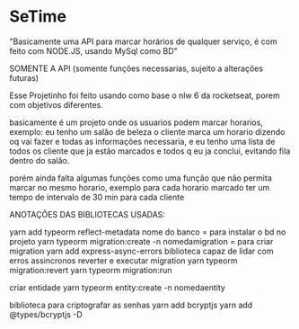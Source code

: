 # SeTime
"Basicamente uma API para marcar horários de qualquer serviço, é com feito com NODE.JS, usando MySql como BD"

SOMENTE A API (somente funções necessarias, sujeito a alterações futuras)

Esse Projetinho foi feito usando como base o nlw 6 da rocketseat, 
porem com objetivos diferentes.

basicamente é um projeto onde os usuarios podem marcar horarios,
exemplo: eu tenho um salão de beleza o cliente marca um horario dizendo oq vai fazer e todas as informações necessaria,
e eu tenho uma lista de todos os cliente que ja estão marcados e todos q eu ja conclui, evitando fila dentro do salão.

porém ainda falta algumas funções como uma função que não permita marcar no mesmo horario, exemplo para cada horario marcado ter um tempo de 
intervalo de 30 min para cada cliente

ANOTAÇÕES DAS BIBLIOTECAS USADAS:

yarn add typeorm reflect-metadata nome do banco = para instalar o bd no projeto
yarn typeorm migration:create -n nomedamigration = para criar migration
yarn add express-async-errors biblioteca capaz de lidar com erros assincronos 
reverter e executar migration
yarn typeorm migration:revert
yarn typeorm migration:run

criar entidade
yarn typeorm entity:create -n nomedaentity

biblioteca para criptografar as senhas
yarn add bcryptjs
yarn add @types/bcryptjs -D

